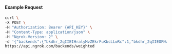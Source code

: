<!-- Code generated for API Clients. DO NOT EDIT. -->

#### Example Request

```bash
curl \
-X POST \
-H "Authorization: Bearer {API_KEY}" \
-H "Content-Type: application/json" \
-H "Ngrok-Version: 2" \
-d '{"backends":{"bkdhr_2qIIEIHralyMvZEkrFuKbcLLwRc":1,"bkdhr_2qIIEOFNwyvkI0fE7Hl2H6YIpj7":0},"description":"acme weighted","metadata":"{\"environment\": \"staging\"}"}' \
https://api.ngrok.com/backends/weighted
```
